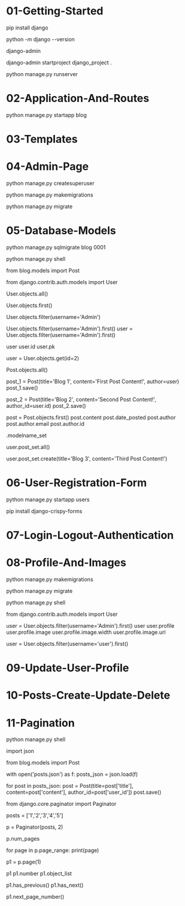 # 01-Getting-Started

pip install django

python -m django --version

django-admin

django-admin startproject django_project .

python manage.py runserver


# 02-Application-And-Routes

python manage.py startapp blog


# 03-Templates

# 04-Admin-Page

python manage.py createsuperuser

python manage.py makemigrations

python manage.py migrate

# 05-Database-Models

python manage.py sqlmigrate blog 0001

python manage.py shell

from blog.models import Post

from django.contrib.auth.models import User

User.objects.all()

User.objects.first()

User.objects.filter(username='Admin')

User.objects.filter(username='Admin').first()
user = User.objects.filter(username='Admin').first()

user
user.id
user.pk

user = User.objects.get(id=2)


Post.objects.all()

post_1 = Post(title='Blog 1', content='First Post Content!', author=user)
post_1.save()

post_2 = Post(title='Blog 2', content='Second Post Content!', author_id=user.id)
post_2.save()

post = Post.objects.first()
post.content
post.date_posted
post.author
post.author.email
post.author.id

.modelname_set

user.post_set.all()

user.post_set.create(title='Blog 3', content='Third Post Content!')

# 06-User-Registration-Form

python manage.py startapp users

pip install django-crispy-forms

# 07-Login-Logout-Authentication

# 08-Profile-And-Images

python manage.py makemigrations

python manage.py migrate

python manage.py shell

from django.contrib.auth.models import User

user = User.objects.filter(username='Admin').first()
user
user.profile
user.profile.image
user.profile.image.width
user.profile.image.url

user = User.objects.filter(username='user').first()

# 09-Update-User-Profile

# 10-Posts-Create-Update-Delete

# 11-Pagination

python manage.py shell

import json

from blog.models import Post

with open('posts.json') as f:
     posts_json = json.load(f)

for post in posts_json:
post = Post(title=post['title'], content=post['content'], author_id=post['user_id'])
post.save()

from django.core.paginator import Paginator

posts = ['1','2','3','4','5']

p = Paginator(posts, 2)

p.num_pages

for page in p.page_range:
print(page)

p1 = p.page(1)

p1
p1.number
p1.object_list

p1.has_previous()
p1.has_next()

p1.next_page_number()